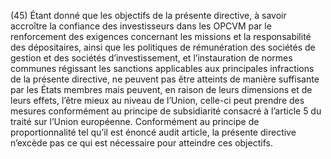 (45) Étant donné que les objectifs de la présente directive, à savoir accroître la confiance des investisseurs dans les OPCVM par le renforcement des exigences concernant les missions et la responsabilité des dépositaires, ainsi que les politiques de rémunération des sociétés de gestion et des sociétés d’investissement, et l’instauration de normes communes régissant les sanctions applicables aux principales infractions de la présente directive, ne peuvent pas être atteints de manière suffisante par les États membres mais peuvent, en raison de leurs dimensions et de leurs effets, l’être mieux au niveau de l’Union, celle-ci peut prendre des mesures conformément au principe de subsidiarité consacré à l’article 5 du traité sur l’Union européenne. Conformément au principe de proportionnalité tel qu’il est énoncé audit article, la présente directive n’excède pas ce qui est nécessaire pour atteindre ces objectifs.